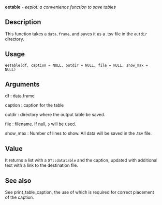 **eetable** - *eeplot: a convenience function to save tables*

Description
--------------------

This function takes a `data.frame`, and saves it as a .tsv file in
the `outdir` directory.


Usage
--------------------
```
eetable(df, caption = NULL, outdir = NULL, file = NULL, show_max = NULL)
```

Arguments
-------------------

df
:   data.frame

caption
:   caption for the table

outdir
:   directory where the output table be saved.

file
:   filename. If null, `p` will be used.

show_max
:   Number of lines to show. All data will be saved in the .tsv file.




Value
-------------------

It returns a list with a `DT::datatable` and the caption, 
updated with additional text with a link to the destination file.




See also
-------------------

See print_table_caption, the use of which is required for
correct placement of the caption.






